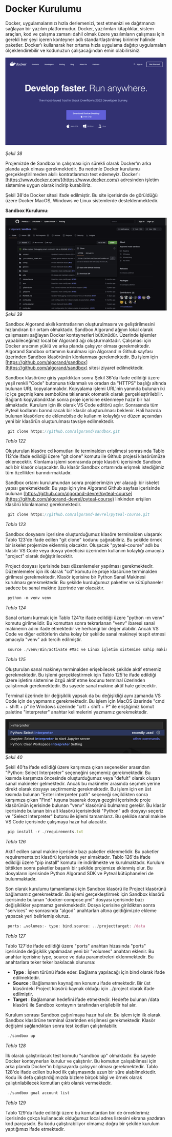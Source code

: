 # Docker Kurulumu

Docker, uygulamalarınızı hızla derlemenizi, test etmenizi ve dağıtmanızı sağlayan bir yazılım platformudur. Docker, yazılımları kitaplıklar, sistem araçları, kod ve çalışma zamanı dahil olmak üzere yazılımların çalışması için gerekli her şeyi içeren konteyner adlı standartlaştırılmış birimler halinde paketler. Docker'ı kullanarak her ortama hızla uygulama dağıtıp uygulamaları ölçeklendirebilir ve kodunuzun çalışacağından emin olabilirsiniz.

![Shape54](../../../static/img/algorand/image053.png)

_Şekil 38_

Projemizde de Sandbox'ın çalışması için sürekli olarak Docker'ın arka planda açık olması gerekmektedir. Bu nedenle Docker kurulumu gerçekleştirilmeden akıllı kontratlarımızı test edemeyiz. Docker'ı [https://www.docker.com/](https://www.docker.com/) adresinden işletim sistemine uygun olarak indirip kurabiliriz.

Şekil 38'de Docker sitesi ifade edilmiştir. Bu site içerisinde de görüldüğü üzere Docker MacOS, Windows ve Linux sistemlerde desteklenmektedir.

**Sandbox Kurulumu:**

![Shape54](../../../static/img/algorand/image054.png)
_Şekil 39_

Sandbox Algorand akıllı kontratlarının oluşturulmasını ve geliştirilmesini hızlandıran bir ortam olmaktadır. Sandbox Algorand ağının lokal olarak çalışmasını sağlayan Docker konteynerleri bütünüdür. Üzerinde işlemler yapabileceğimiz local bir Algorand ağı oluşturmaktadır. Çalışması için Docker aracının yüklü ve arka planda çalışıyor olması gerekmektedir. Algorand Sandbox ortamının kurulması için Algorand'ın Github sayfası üzerinden Sandbox klasörünün klonlanması gerekmektedir. Bu işlem için [https://github.com/algorand/sandbox](https://github.com/algorand/sandbox) sitesi ziyaret edilmektedir.

Sandbox klasörüne giriş yapıldıktan sonra Şekil 36'da ifade edildiği üzere yeşil renkli "Code" butonuna tıklanmalı ve oradan da "HTTPS" başlığı altında bulunan URL kopyalanmalıdır. Kopyalama işlemi URL'nin yanında bulunan iki iç içe geçmiş kare sembolüne tıklanarak otomatik olarak gerçekleştirilebilir. Bağlantı kopyalandıktan sonra proje içerisine eklenmeye hazır bir hal almaktadır. Kurulum için ilk olarak VS Code editörü açılır. Sonrasında tüm Pyteal kodlarını barındıracak bir klasör oluşturulması beklenir. Hali hazırda bulunan klasörlere de eklenebilse de kullanım kolaylığı ve düzen açısından yeni bir klasörün oluşturulması tavsiye edilmektedir.

```JavaScript
 git clone https://github.com/algorand/sandbox.git 
```

_Tablo 122_

Oluşturulan klasöre cd komutları ile terminalden erişilmesi sonrasında Tablo 112'de ifade edildiği üzere "git clone" komutu ile Github projesi klasörümüze eklenecektir. Klonlama işlemi sonrasında proje klasörü içerisinde Sandbox adlı bir klasör oluşacaktır. Bu klasör Sandbox ortamında erişmek istediğimiz tüm özellikleri barındırmaktadır.

Sandbox ortamı kurulumundan sonra projelerimizin yer alacağı bir iskelet yapısı gerekmektedir. Bu yapı için yine Algorand Github sayfası içerisinde bulunan [https://github.com/algorand-devrel/pyteal-course](https://github.com/algorand-devrel/pyteal-course) linkinden erişilen klasörü klonlamamız gerekmektedir.

```JavaScript
 git clone https://github.com/algorand-devrel/pyteal-course.git 
```

_Tablo 123_

Sandbox dosyasını içerisine oluşturduğumuz klasöre terminalden ulaşarak Tablo 123'de ifade edilen "git clone" kodunu çağırabiliriz. Bu şekilde örnek bir iskelet projemize eklenmiş olacaktır. Oluşacak "pyteal-course" adlı bu klasör VS Code veya dosya yöneticisi üzerinden kullanım kolaylığı amacıyla "project" olarak değiştirilecektir.

Project dosyası içerisinde bazı düzenlemeler yapılması gerekmektedir. Düzenlemeler için ilk olarak "cd" komutu ile proje klasörüne terminalden girilmesi gerekmektedir. Klasör içerisine bir Python Sanal Makinesi kurulması gerekmektedir. Bu şekilde kurduğumuz paketler ve kütüphaneler sadece bu sanal makine üzerinde var olacaktır.

```JavaScript
 python -m venv venv 
```

_Tablo 124_

Sanal ortamı kurmak için Tablo 124'te ifade edildiği üzere "python -m venv" komutu girilmelidir. Bu komuttan sonra tekrarlanan "venv" ibaresi sanal makinenin adını ifade etmektedir ve herhangi bir değer alabilir. Ancak VS Code ve diğer editörlerin daha kolay bir şekilde sanal makineyi tespit etmesi amacıyla "venv" adı tercih edilmiştir.

```JavaScript
 source ./venv/Bin/activate #Mac ve Linux işletim sistemine sahip makinalar içinsource ./venv/Scripts/activate #Windows işletim sistemine sahip makinalar için 
```

_Tablo 125_

Oluşturulan sanal makineyı terminalden erişebilecek şekilde aktif etmemiz gerekmektedir. Bu işlemi gerçekleştirmek için Tablo 125'te ifade edildiği üzere işletim sistemine özgü aktif etme kodunu terminal üzerinden çalıştırmak gerekmektedir. Bu sayede sanal makine aktif hale gelecektir.

Terminal üzerinde bir değişiklik yapsak da bu değişikliği aynı zamanda VS Code için de yapmamız gerekmektedir. Bu işlem için MacOS üzerinde "cmd + shift + p" ile Windows üzerinde "crtl + shift + P" ile eriştiğimiz komut paletine "interpreter" anahtar kelimelerini yazmamız gerekmektedir.

![Shape38](../../../static/img/algorand/image055.png)
_Şekil 40_

Şekil 40'ta ifade edildiği üzere karşımıza çıkan seçenekler arasından "Python: Select Interpreter" seçeneğini seçmemiz gerekmektedir. Bu kısımda karşımıza öncesinde oluşturduğumuz veya "defult" olarak oluşan sanal makineler gelmektedir. Ancak bu makineler arasında seçmek yerine direkt olarak dosyayı seçtirmemiz gerekmektedir. Bu işlem için en üst kısımda bulunan "Enter interpreter path" seçeneği seçildikten sonra karşımıza çıkan "Find" tuşuna basarak dosya gezgini içerisinde proje klasörünün içerisinde bulunan "venv" klasörünü bulmamız gerekir. Bu klasör içerisinde bulunan bin alt klasörü içerisindeki "Python" adlı dosyayı seçeriz ve "Select Interpreter" butonu ile işlemi tamamlarız. Bu şekilde sanal makine VS Code içerisinde çalışmaya hazır hal alacaktır.

```JavaScript
 pip install -r ./requirements.txt 
```

_Tablo 126_

Aktif edilen sanal makine içerisine bazı paketler eklenmelidir. Bu paketler requirements.txt klasörü içerisinde yer almaktadır. Tablo 126'da ifade edildiği üzere "pip install" komutu ile indirilmekte ve kurulmaktadır. Kurulum bittikten sonra paketler başarılı bir şekilde projemize eklenmiş olur. Bu dosyaların içerisinde Python Algorand SDK ve Pyteal kütüphaneleri de bulunmaktadır.

Son olarak kurulumu tamamlamak için Sandbox klasörü ile Project klasörünü bağlamamız gerekmektedir. Bu işlemi gerçekleştirmek için Sandbox klasörü içerisinde bulunan "docker-compose.yml" dosyası içerisinde bazı değişiklikler yapmamız gerekmektedir. Dosya içerisine girildikten sonra "services" ve sonrasında "algod" anahtarları altına geldiğimizde ekleme yapacak yeri belirlemiş oluruz.

```JavaScript
 ports: …volumes:- type: bind,source: ../projecttarget: /data 
```

_Tablo 127_

Tablo 127'de ifade edildiği üzere "ports" anahtarı hizasında "ports" içerisinde değişiklik yapılmadan yeni bir "volumes" anahtarı eklenir. Bu anahtar içerisine type, source ve data parametreleri eklenmektedir. Bu anahtarlara teker teker bakılacak olunursa:

- **Type** : İşlem türünü ifade eder. Bağlama yapılacağı için bind olarak ifade edilmektedir.
- **Source** : Bağlamanın kaynağının konumu ifade etmektedir. Bir üst klasördeki Project klasörü kaynak olduğu için ../project olarak ifade edilmiştir.
- **Target** : Bağlamanın hedefini ifade etmektedir. Hedefte bulunan /data klasörü ile Sandbox konteynırı tarafından erişilebilir hal alır.

Kurulum sonrası Sandbox çağırılmaya hazır hal alır. Bu işlem için ilk olarak Sandbox klasörüne terminal üzerinden erişilmesi gerekmektedir. Klasör değişimi sağlandıktan sonra test kodları çalıştırılabilir.

```JavaScript
 ./sandbox up 
```

_Tablo 128_

İlk olarak çalıştırılacak test komutu "sandbox up" olmaktadır. Bu sayede Docker konteynerları kurulur ve çalıştırılır. Bu komutun çalışabilmesi için arka planda Docker'ın bilgisayarda çalışıyor olması gerekmektedir. Tablo 128'de ifade edilen bu kod ilk çalışmasında uzun bir süre alabilmektedir. Kodu ilk defa çalıştırdığımızda bizlere birçok bilgi ve örnek olarak çalıştırılabilecek komutları çıktı olarak vermektedir.

```JavaScript
 ./sandbox goal account list 
```

_Tablo 129_

Tablo 129'da ifade edildiği üzere bu komutlardan biri de örneklerimiz içerisinde çokça kullanacak olduğumuz local adres listesini ekrana yazdıran kod parçasıdır. Bu kodu çalıştırabiliyor olmamız doğru bir şekilde kurulum yaptığımızı ifade etmektedir.
